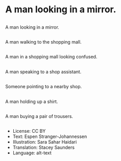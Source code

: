 # A man looking in a mirror.

##
A man looking in a mirror.

##
A man walking to the shopping mall.

##
A man in a shopping mall looking confused.

##
A man speaking to a shop assistant.

##
Someone pointing to a nearby shop.

##
A man holding up a shirt.

##
A man buying a pair of trousers.

##
* License: CC BY
* Text: Espen Stranger-Johannessen
* Illustration: Sara Sahar Haidari
* Translation: Stacey Saunders
* Language: alt-text
